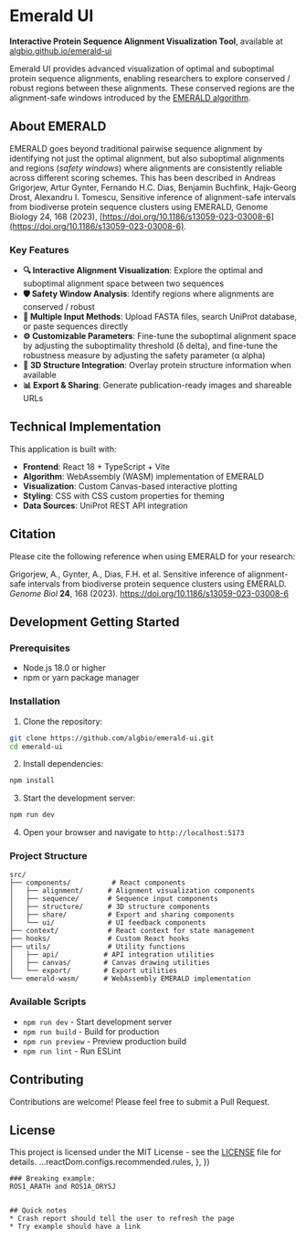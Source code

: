 # Emerald UI

**Interactive Protein Sequence Alignment Visualization Tool**, available at [algbio.github.io/emerald-ui](https://algbio.github.io/emerald-ui/)

Emerald UI provides advanced visualization of optimal and suboptimal protein sequence alignments, enabling researchers to explore conserved / robust regions between these alignments. These conserved regions are the alignment-safe windows introduced by the [EMERALD algorithm](https://doi.org/10.1186/s13059-023-03008-6).

## About EMERALD

EMERALD goes beyond traditional pairwise sequence alignment by identifying not just the optimal alignment, but also suboptimal alignments and regions (_safety windows_) where alignments are consistently reliable across different scoring schemes. This has been described in Andreas Grigorjew, Artur Gynter, Fernando H.C. Dias, Benjamin Buchfink, Hajk-Georg Drost, Alexandru I. Tomescu, Sensitive inference of alignment-safe intervals from biodiverse protein sequence clusters using EMERALD, Genome Biology 24, 168 (2023), [https://doi.org/10.1186/s13059-023-03008-6](https://doi.org/10.1186/s13059-023-03008-6).

### Key Features

- **🔍 Interactive Alignment Visualization**: Explore the optimal and suboptimal alignment space between two sequences
- **🛡️ Safety Window Analysis**: Identify regions where alignments are conserved / robust
- **📁 Multiple Input Methods**: Upload FASTA files, search UniProt database, or paste sequences directly
- **⚙️ Customizable Parameters**: Fine-tune the suboptimal alignment space by adjusting the suboptimality threshold (δ delta), and fine-tune the robustness measure by adjusting the safety parameter (α alpha)
- **🧬 3D Structure Integration**: Overlay protein structure information when available
- **📊 Export & Sharing**: Generate publication-ready images and shareable URLs

## Technical Implementation

This application is built with:

- **Frontend**: React 18 + TypeScript + Vite
- **Algorithm**: WebAssembly (WASM) implementation of EMERALD
- **Visualization**: Custom Canvas-based interactive plotting
- **Styling**: CSS with CSS custom properties for theming
- **Data Sources**: UniProt REST API integration

## Citation

Please cite the following reference when using EMERALD for your research:

Grigorjew, A., Gynter, A., Dias, F.H. et al. Sensitive inference of alignment-safe intervals from biodiverse protein sequence clusters using EMERALD. *Genome Biol* **24**, 168 (2023). https://doi.org/10.1186/s13059-023-03008-6

## Development Getting Started

### Prerequisites

- Node.js 18.0 or higher
- npm or yarn package manager

### Installation

1. Clone the repository:
```bash
git clone https://github.com/algbio/emerald-ui.git
cd emerald-ui
```

2. Install dependencies:
```bash
npm install
```

3. Start the development server:
```bash
npm run dev
```

4. Open your browser and navigate to `http://localhost:5173`

### Project Structure

```
src/
├── components/          # React components
│   ├── alignment/      # Alignment visualization components
│   ├── sequence/       # Sequence input components  
│   ├── structure/      # 3D structure components
│   ├── share/          # Export and sharing components
│   └── ui/             # UI feedback components
├── context/            # React context for state management
├── hooks/              # Custom React hooks
├── utils/              # Utility functions
│   ├── api/           # API integration utilities
│   ├── canvas/        # Canvas drawing utilities
│   └── export/        # Export utilities
└── emerald-wasm/      # WebAssembly EMERALD implementation
```

### Available Scripts

- `npm run dev` - Start development server
- `npm run build` - Build for production  
- `npm run preview` - Preview production build
- `npm run lint` - Run ESLint

## Contributing

Contributions are welcome! Please feel free to submit a Pull Request.

## License

This project is licensed under the MIT License - see the [LICENSE](LICENSE) file for details.
    ...reactDom.configs.recommended.rules,
  },
})
```
### Breaking example:
ROS1_ARATH and ROS1A_ORYSJ


## Quick notes
* Crash report should tell the user to refresh the page
* Try example should have a link

